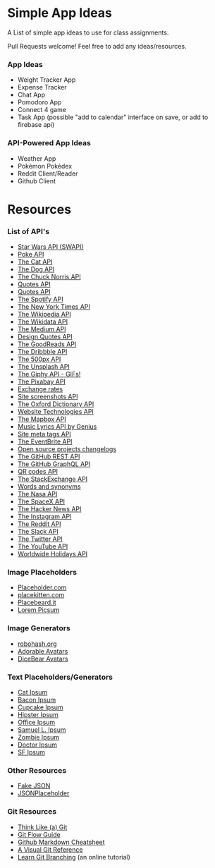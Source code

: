 # Simple App Ideas
A List of simple app ideas to use for class assignments.

Pull Requests welcome! Feel free to add any ideas/resources.

### App Ideas
- Weight Tracker App
- Expense Tracker
- Chat App
- Pomodoro App
- Connect 4 game
- Task App (possible "add to calendar" interface on save, or add to firebase api)

### API-Powered App Ideas
- Weather App
- Pokémon Pokédex
- Reddit Client/Reader
- Github Client

# Resources

### List of API's
- [Star Wars API (SWAPI)](https://swapi.co/)
- [Poke API](https://pokeapi.co/)
- [The Cat API](https://thecatapi.com/docs.html)
- [The Dog API](https://dog.ceo/dog-api/)
- [The Chuck Norris API](https://api.chucknorris.io/)
- [Quotes API](https://favqs.com/api)
- [Quotes API](http://forismatic.com/en/api/)
- [The Spotify API](https://beta.developer.spotify.com/documentation/web-api/)
- [The New York Times API](https://developer.nytimes.com/)
- [The Wikipedia API](https://www.mediawiki.org/wiki/API:Main_page)
- [The Wikidata API](https://www.wikidata.org/w/api.php?action=help)
- [The Medium API](https://github.com/Medium/medium-api-docs)
- [Design Quotes API](https://quotesondesign.com/api-v4-0/)
- [The GoodReads API](https://www.goodreads.com/api)
- [The Dribbble API](http://developer.dribbble.com/v2/)
- [The 500px API](https://github.com/500px/api-documentation)
- [The Unsplash API](https://unsplash.com/developers)
- [The Giphy API - GIFs!](https://developers.giphy.com/docs/)
- [The Pixabay API](https://pixabay.com/sk/service/about/api/)
- [Exchange rates](https://exchangeratesapi.io/)
- [Site screenshots API](https://apileap.com/)
- [The Oxford Dictionary API](https://developer.oxforddictionaries.com/)
- [Website Technologies API](https://github.com/letsvalidate/api)
- [The Mapbox API](https://www.mapbox.com/developers/)
- [Music Lyrics API by Genius](https://docs.genius.com/)
- [Site meta tags API](http://bettermeta.io/)
- [The EventBrite API](https://www.eventbrite.com/developer/v3/)
- [Open source projects changelogs](https://changelogs.md/)
- [The GitHub REST API](https://developer.github.com/v3/)
- [The GitHub GraphQL API](https://developer.github.com/v4/)
- [QR codes API](http://goqr.me/api/)
- [The StackExchange API](https://api.stackexchange.com/)
- [Words and synonyms](https://www.wordsapi.com/)
- [The Nasa API](https://api.nasa.gov/)
- [The SpaceX API](https://github.com/r-spacex/SpaceX-API)
- [The Hacker News API](https://github.com/HackerNews/API)
- [The Instagram API](https://instagram.com/developer/)
- [The Reddit API](https://www.reddit.com/dev/api)
- [The Slack API](https://api.slack.com/)
- [The Twitter API](https://developer.twitter.com/en/docs)
- [The YouTube API](https://developers.google.com/youtube/)
- [Worldwide Holidays API](https://calendarific.com/api-documentation)

### Image Placeholders
- [Placeholder.com](https://placeholder.com/)
- [placekitten.com](https://placekitten.com/)
- [Placebeard.it](https://placebeard.it/)
- [Lorem Picsum](https://picsum.photos/)

### Image Generators
- [robohash.org](https://robohash.org/)
- [Adorable Avatars](http://avatars.adorable.io/)
- [DiceBear Avatars](https://avatars.dicebear.com/)

### Text Placeholders/Generators
- [Cat Ipsum](http://www.catipsum.com/index.php)
- [Bacon Ipsum](https://baconipsum.com/)
- [Cupcake Ipsum](http://www.cupcakeipsum.com/)
- [Hipster Ipsum](https://hipsum.co/)
- [Office Ipsum](http://officeipsum.com/)
- [Samuel L. Ipsum](http://slipsum.com/)
- [Zombie Ipsum](http://www.zombieipsum.com/)
- [Doctor Ipsum](http://doctoripsum.com/)
- [SF Ipsum](http://www.sfipsum.com/)

### Other Resources
- [Fake JSON](https://fakejson.com/)
- [JSONPlaceholder](http://jsonplaceholder.typicode.com/)

### Git Resources
 - [Think Like (a) Git](http://think-like-a-git.net/)
 - [Git Flow Guide](https://enterprise.github.com/downloads/en/github-flow-cheatsheet.pdf)
 - [Github Markdown Cheatsheet](https://enterprise.github.com/downloads/en/markdown-cheatsheet.pdf)
 - [A Visual Git Reference](http://marklodato.github.io/visual-git-guide/index-en.html?no-svg)
 - [Learn Git Branching](https://learngitbranching.js.org/?locale=en_US) (an online tutorial)
